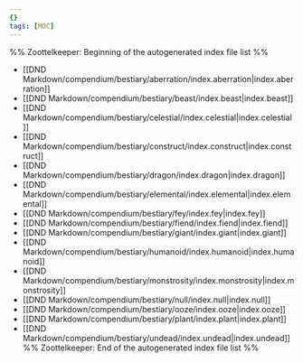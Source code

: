 ```yaml
---
{}
tags: [MOC]
---
```

%% Zoottelkeeper: Beginning of the autogenerated index file list  %%
-  [[DND Markdown/compendium/bestiary/aberration/index.aberration|index.aberration]]
-  [[DND Markdown/compendium/bestiary/beast/index.beast|index.beast]]
-  [[DND Markdown/compendium/bestiary/celestial/index.celestial|index.celestial]]
-  [[DND Markdown/compendium/bestiary/construct/index.construct|index.construct]]
-  [[DND Markdown/compendium/bestiary/dragon/index.dragon|index.dragon]]
-  [[DND Markdown/compendium/bestiary/elemental/index.elemental|index.elemental]]
-  [[DND Markdown/compendium/bestiary/fey/index.fey|index.fey]]
-  [[DND Markdown/compendium/bestiary/fiend/index.fiend|index.fiend]]
-  [[DND Markdown/compendium/bestiary/giant/index.giant|index.giant]]
-  [[DND Markdown/compendium/bestiary/humanoid/index.humanoid|index.humanoid]]
-  [[DND Markdown/compendium/bestiary/monstrosity/index.monstrosity|index.monstrosity]]
-  [[DND Markdown/compendium/bestiary/null/index.null|index.null]]
-  [[DND Markdown/compendium/bestiary/ooze/index.ooze|index.ooze]]
-  [[DND Markdown/compendium/bestiary/plant/index.plant|index.plant]]
-  [[DND Markdown/compendium/bestiary/undead/index.undead|index.undead]]
%% Zoottelkeeper: End of the autogenerated index file list  %%
